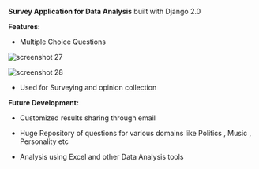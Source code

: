 **Survey Application for Data Analysis** built with Django 2.0

**Features:**

- Multiple Choice Questions 

![screenshot 27](https://user-images.githubusercontent.com/37080957/39049681-1f1b11f2-44c0-11e8-8fb8-ea8b73365361.png)



![screenshot 28](https://user-images.githubusercontent.com/37080957/39049688-247a8d58-44c0-11e8-8c36-c1d74c1b4fc2.png)


- Used for Surveying and opinion collection

**Future Development:**

- Customized results sharing through email

- Huge Repository of questions for various domains like Politics , Music , Personality etc

- Analysis using Excel and other Data Analysis tools

